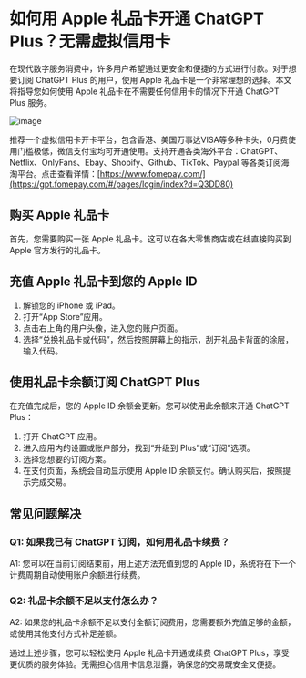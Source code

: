 # 如何用 Apple 礼品卡开通 ChatGPT Plus？无需虚拟信用卡

在现代数字服务消费中，许多用户希望通过更安全和便捷的方式进行付款。对于想要订阅 ChatGPT Plus 的用户，使用 Apple 礼品卡是一个非常理想的选择。本文将指导您如何使用 Apple 礼品卡在不需要任何信用卡的情况下开通 ChatGPT Plus 服务。

![image](https://github.com/CheryleBurnsp46/xuix/assets/169875934/4cf1acf4-51a6-4a84-9a49-fa477768b001)

推荐一个虚拟信用卡开卡平台，包含香港、美国万事达VISA等多种卡头，0月费使用门槛极低，微信支付宝均可开通使用。支持开通各类海外平台：ChatGPT、Netflix、OnlyFans、Ebay、Shopify、Github、TikTok、Paypal 等各类订阅海淘平台。点击查看详情：[https://www.fomepay.com/](https://gpt.fomepay.com/#/pages/login/index?d=Q3DD80)

## 购买 Apple 礼品卡

首先，您需要购买一张 Apple 礼品卡。这可以在各大零售商店或在线直接购买到 Apple 官方发行的礼品卡。

## 充值 Apple 礼品卡到您的 Apple ID

1. 解锁您的 iPhone 或 iPad。
2. 打开“App Store”应用。
3. 点击右上角的用户头像，进入您的账户页面。
4. 选择“兑换礼品卡或代码”，然后按照屏幕上的指示，刮开礼品卡背面的涂层，输入代码。

## 使用礼品卡余额订阅 ChatGPT Plus

在充值完成后，您的 Apple ID 余额会更新。您可以使用此余额来开通 ChatGPT Plus：

1. 打开 ChatGPT 应用。
2. 进入应用内的设置或账户部分，找到“升级到 Plus”或“订阅”选项。
3. 选择您想要的订阅方案。
4. 在支付页面，系统会自动显示使用 Apple ID 余额支付。确认购买后，按照提示完成交易。

## 常见问题解决

### Q1: 如果我已有 ChatGPT 订阅，如何用礼品卡续费？
A1: 您可以在当前订阅结束前，用上述方法充值到您的 Apple ID，系统将在下一个计费周期自动使用账户余额进行续费。

### Q2: 礼品卡余额不足以支付怎么办？
A2: 如果您的礼品卡余额不足以支付全额订阅费用，您需要额外充值足够的金额，或使用其他支付方式补足差额。

通过上述步骤，您可以轻松使用 Apple 礼品卡开通或续费 ChatGPT Plus，享受更优质的服务体验。无需担心信用卡信息泄露，确保您的交易既安全又便捷。
